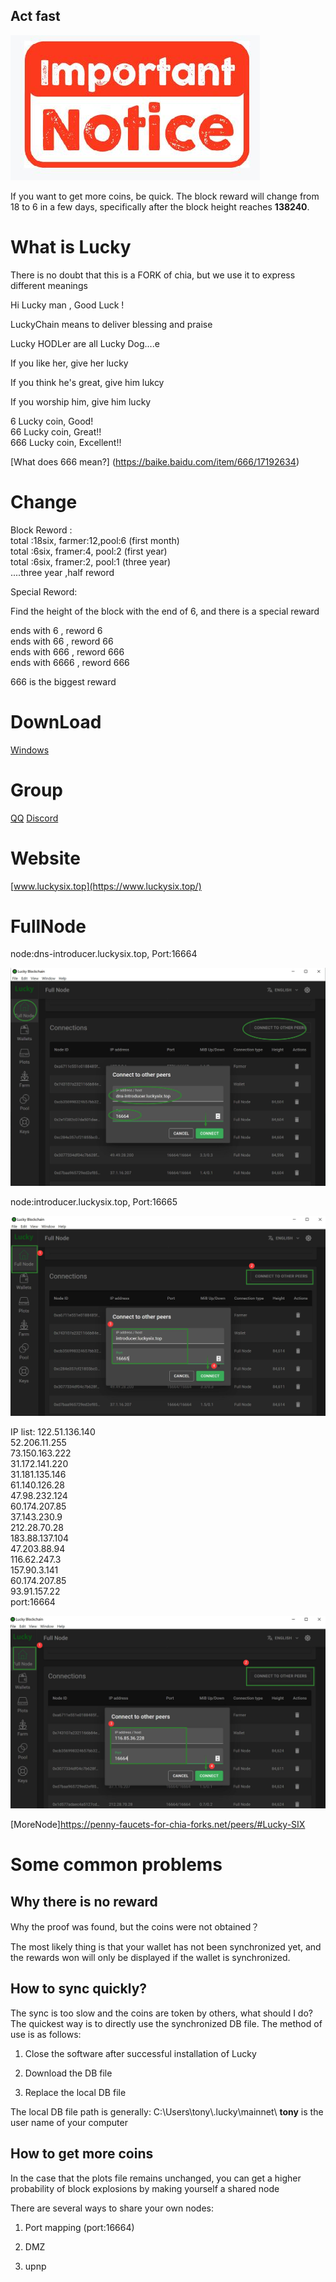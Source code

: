
##  Act fast

![iamge](guide/img/Importants.jpg)  

If you want to get more coins, be quick. The block reward will change from 18 to 6 in a few days, specifically after the block height reaches **138240**.


# What is Lucky

There is no doubt that this is a FORK of chia, but we use it to express different meanings

Hi Lucky man , Good Luck !  

LuckyChain  means to deliver  blessing and praise   

Lucky HODLer are all Lucky Dog....e  


If you like her, give her lucky  

If you think he's great, give him lukcy  

If you worship him, give him lucky  

6 Lucky coin, Good!   
66 Lucky coin, Great!!  
666 Lucky coin, Excellent!!  

[What does 666 mean?] (https://baike.baidu.com/item/666/17192634)

# Change

Block Reword :  
total :18six, farmer:12,pool:6 (first month)  
total :6six,  framer:4, pool:2 (first year)  
total :6six,  framer:2, pool:1 (three year)  
....three year ,half reword  

Special Reword:  

Find the height of the block with the end of 6, and there is a special reward  

ends with 6 , reword 6  
ends with 66 , reword 66  
ends with 666 , reword 666  
ends with 6666 , reword 666  

666 is the biggest reward  



# DownLoad 
[Windows](https://www.luckysix.top/LuckySetup-1.2.10.5.exe)

# Group
[QQ](https://jq.qq.com/?_wv=1027&k=RJp9meKz)
[Discord](https://discord.gg/pgdj4snppb)

# Website
[www.luckysix.top](https://www.luckysix.top/)

# FullNode

node:dns-introducer.luckysix.top, Port:16664  

![iamge](guide/img/connect.jpg)  

node:introducer.luckysix.top, Port:16665  

![iamge](guide/img/connect2.jpg)  


IP list:
122.51.136.140  
52.206.11.255  
73.150.163.222  
31.172.141.220  
31.181.135.146  
61.140.126.28  
47.98.232.124  
60.174.207.85  
37.143.230.9  
212.28.70.28  
183.88.137.104  
47.203.88.94  
116.62.247.3  
157.90.3.141  
60.174.207.85  
93.91.157.22  
port:16664  

![iamge](guide/img/connect3.jpg)  

[MoreNode]https://penny-faucets-for-chia-forks.net/peers/#Lucky-SIX  


# Some common problems

##  Why there is no reward

Why the proof was found, but the coins were not obtained？

The most likely thing is that your wallet has not been synchronized yet, and the rewards won will only be displayed if the wallet is synchronized.

## How to sync quickly?

The sync is too slow and the coins are token by others, what should I do? The quickest way is to directly use the synchronized DB file. The method of use is as follows:

1. Close the software after successful installation of Lucky

2. Download the DB file

3. Replace the local DB file

The local DB file path is generally: C:\Users\tony\\.lucky\mainnet\  **tony** is the user name of your computer

## How to get more coins

In the case that the plots file remains unchanged, you can get a higher probability of block explosions by making yourself a shared node

There are several ways to share your own nodes:

1. Port mapping (port:16664)

2. DMZ

3. upnp



